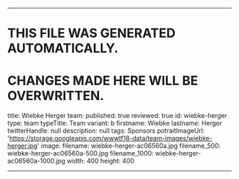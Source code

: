 ----

# THIS FILE WAS GENERATED AUTOMATICALLY.
# CHANGES MADE HERE WILL BE OVERWRITTEN.

title: Wiebke Herger
team:
  published: true
  reviewed: true
  id: wiebke-herger
  type: team
  typeTitle: Team
  variant: b
  firstname: Wiebke
  lastname: Herger
  twitterHandle: null
  description: null
  tags: Sponsors
  potraitImageUrl: 'https://storage.googleapis.com/wwwtf18-data/team-images/wiebke-herger.jpg'
  image:
    filename: wiebke-herger-ac06560a.jpg
    filename_500: wiebke-herger-ac06560a-500.jpg
    filename_1000: wiebke-herger-ac06560a-1000.jpg
    width: 400
    height: 400

----

